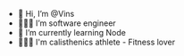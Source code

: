 - 👋 Hi, I’m @Vins
- 🧑🏻‍💻 I’m software engineer
- 🌱 I’m currently learning Node
- 🤸🏻‍♂️ I'm calisthenics athlete - Fitness lover
